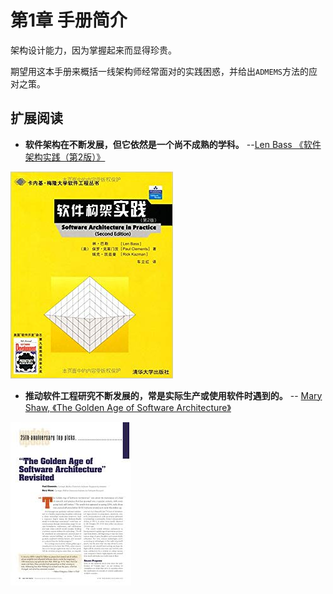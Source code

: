 # 第1章 手册简介

架构设计能力，因为掌握起来而显得珍贵。

期望用这本手册来概括一线架构师经常面对的实践困惑，并给出`ADMEMS`方法的应对之策。

## 扩展阅读

- **软件架构在不断发展，但它依然是一个尚不成熟的学科。** --[Len Bass 《软件架构实践（第2版）》](https://www.amazon.cn/dp/B0011ALSK4)

![软件架构实践](images/软件架构实践.jpg)

-  **推动软件工程研究不断发展的，常是实际生产或使用软件时遇到的。**  -- [Mary Shaw, 《The Golden Age of Software Architecture》](https://www.researchgate.net/publication/224506601_The_Golden_Age_of_Software_Architecture_Revisited)

![The Golden Age of Software Architecture](images/The_Golden_Age_of_Software_Architecture_Revisited.jpg)
